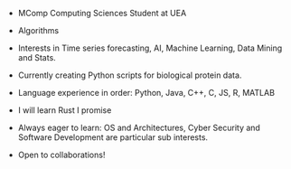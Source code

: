- MComp Computing Sciences Student at UEA
- Algorithms
- Interests in Time series forecasting, AI, Machine Learning, Data Mining and Stats.
- Currently creating Python scripts for biological protein data. 
- Language experience in order: Python, Java, C++, C, JS, R, MATLAB
- I will learn Rust I promise

- Always eager to learn: OS and Architectures, Cyber Security and Software Development are particular sub interests.
- Open to collaborations!


